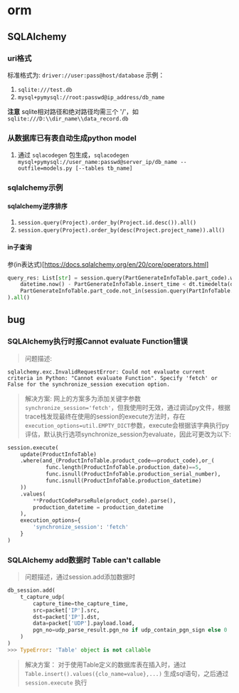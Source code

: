 # orm

## SQLAlchemy

### uri格式

标准格式为: `driver://user:pass@host/database`
示例：
1. `sqlite:///test.db`
2. `mysql+pymysql://root:passwd@ip_address/db_name`

**注意** sqlite相对路径和绝对路径均需三个 '/'，如 `sqlite:///D:\\dir_name\\data_record.db`

### 从数据库已有表自动生成python model

1. 通过 `sqlacodegen` 包生成，`sqlacodegen mysql+pymysql://user_name:passwd@server_ip/db_name --outfile=models.py [--tables tb_name]`

### sqlalchemy示例

#### sqlalchemy逆序排序

1. `session.query(Project).order_by(Project.id.desc()).all()`
2. `session.query(Project).order_by(desc(Project.project_name)).all()`

#### in子查询
参(in表达式)[https://docs.sqlalchemy.org/en/20/core/operators.html]

```python
query_res: List[str] = session.query(PartGenerateInfoTable.part_code).where(
    datetime.now() - PartGenerateInfoTable.insert_time < dt.timedelta(days=1),
    PartGenerateInfoTable.part_code.not_in(session.query(PartInfoTable.part_code))
).all()
```
## bug

### SQLAlchemy执行时报Cannot evaluate Function错误

> 问题描述:
```
sqlalchemy.exc.InvalidRequestError: Could not evaluate current criteria in Python: "Cannot evaluate Function". Specify 'fetch' or False for the synchronize_session execution option.
```
> 解决方案:
> 网上的方案多为添加关键字参数 `synchronize_session='fetch'`，但我使用时无效，通过调试py文件，根据trace栈发现最终在使用的session的execute方法时，存在`execution_options=util.EMPTY_DICT`参数，execute会根据该字典执行py评估，默认执行选项synchronize_session为evaluate，因此可更改为以下:
```python
session.execute(
    update(ProductInfoTable)
    .where(and_(ProductInfoTable.product_code==product_code),or_(
            func.length(ProductInfoTable.production_date)==5, 
            func.isnull(ProductInfoTable.production_serial_number),
            func.isnull(ProductInfoTable.production_datetime)
    ))
    .values(
        **ProductCodeParseRule(product_code).parse(),
        production_datetime = production_datetime
    ),
    execution_options={
        'synchronize_session': 'fetch'
    }
)
```

### SQLAlchemy add数据时 Table can't callable

> 问题描述，通过session.add添加数据时
```python
db_session.add(
    t_capture_udp(
        capture_time=the_capture_time,
        src=packet['IP'].src,
        dst=packet['IP'].dst,
        data=packet['UDP'].payload.load,
        pgn_no=udp_parse_result.pgn_no if udp_contain_pgn_sign else 0
    )
)
>>> TypeError: 'Table' object is not callable
```
> 解决方案：
> 对于使用Table定义的数据库表在插入时，通过`Table.insert().values({clo_name=value},...)` 生成sql语句，之后通过 `session.execute` 执行